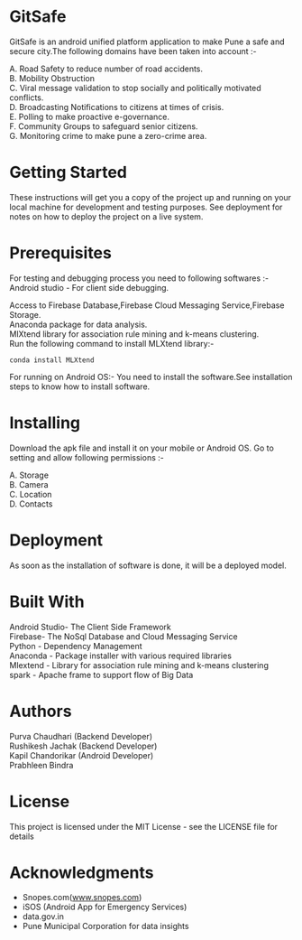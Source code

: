 # GitSafe

GitSafe is an android unified platform application to make Pune a safe and secure city.The following domains have been taken into account :-

A. Road Safety to reduce number of road accidents.  
B. Mobility Obstruction  
C. Viral message validation to stop socially and politically motivated conflicts.  
D. Broadcasting Notifications to citizens at times of crisis.  
E. Polling to make proactive e-governance.  
F. Community Groups to safeguard senior citizens.  
G. Monitoring crime to make pune a zero-crime area.  


# Getting Started

These instructions will get you a copy of the project up and running on your local machine for development and testing purposes. See deployment for notes on how to deploy the project on a live system.


# Prerequisites
For testing and debugging process you need to following softwares :- Android studio - For client side debugging.

Access to Firebase Database,Firebase Cloud Messaging Service,Firebase Storage.  
Anaconda package for data analysis.  
MlXtend library for association rule mining and k-means clustering.  
Run the following command to install MLXtend library:-

	conda install MLXtend
  
For running on Android OS:- You need to install the software.See installation steps to know how to install software.


# Installing

Download the apk file and install it on your mobile or Android OS. Go to setting and allow following permissions :-

A. Storage  
B. Camera  
C. Location  
D. Contacts  


# Deployment

As soon as the installation of software is done, it will be a deployed model.



# Built With

Android Studio- The Client Side Framework  
Firebase- The NoSql Database and Cloud Messaging Service  
Python - Dependency Management  
Anaconda - Package installer with various required libraries  
Mlextend - Library for association rule mining and k-means clustering  
spark - Apache frame to support flow of Big Data  



# Authors

Purva Chaudhari (Backend Developer)  
Rushikesh Jachak (Backend Developer)  
Kapil Chandorikar (Android Developer)  
Prabhleen Bindra  


# License

This project is licensed under the MIT License - see the LICENSE file for details


# Acknowledgments

- Snopes.com(www.snopes.com)  
- iSOS (Android App for Emergency Services)  
- data.gov.in 
- Pune Municipal Corporation for data insights  
